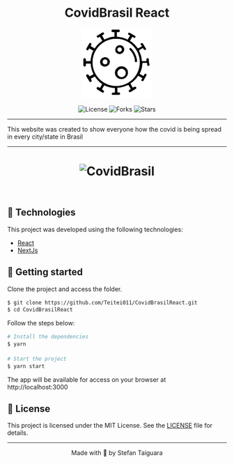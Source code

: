 
<center><h1> CovidBrasil React </h1> </center>

<p align="center">
  <img alt="CovidBrasil" src="./public/virus-icon.png" width="160px">
</p>


<p align="center">
  <img  src="https://img.shields.io/static/v1?label=license&message=MIT&color=5965E0&labelColor=121214" alt="License">
  
  <img src="https://img.shields.io/github/forks/Teitei011/CovidBrasilReact?label=forks&message=MIT&color=5965E0&labelColor=121214" alt="Forks">     

  <img src="https://img.shields.io/github/stars/Teitei011/CovidBrasilReact?label=stars&message=MIT&color=5965E0&labelColor=121214" alt="Stars">
</p>



---
This website was created to show everyone how the covid is being spread in every city/state in Brasil


---



<h1 align="center">
    <img alt="CovidBrasil" title="CovidBrasil" src="https://imgur.com/nivKXIt.png" />
</h1>



<br>

## 🧪 Technologies

This project was developed using the following technologies:

- [React](https://reactjs.org)
- [NextJs](https://nextjs.org/)

## 🚀 Getting started

Clone the project and access the folder.

```bash
$ git clone https://github.com/Teitei011/CovidBrasilReact.git
$ cd CovidBrasilReact
```

Follow the steps below:
```bash
# Install the dependencies
$ yarn

# Start the project
$ yarn start
```
The app will be available for access on your browser at http://localhost:3000


## 📝 License

This project is licensed under the MIT License. See the [LICENSE](LICENSE.md) file for details.


---

<p align="center">Made with 💜 by Stefan Taiguara
